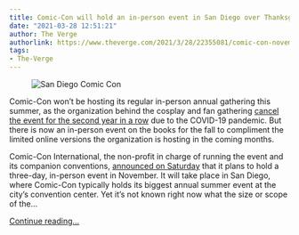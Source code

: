 ```yaml
---
title: Comic-Con will hold an in-person event in San Diego over Thanksgiving weekend
date: "2021-03-28 12:51:21"
author: The Verge
authorlink: https://www.theverge.com/2021/3/28/22355081/comic-con-november-event-in-person-2021-announced-dates
tags:
- The-Verge
---
```

<figure>
      <img alt="San Diego Comic Con" src="https://cdn.vox-cdn.com/thumbor/MPcMUKR9s45obNw9VjdHMlCUSjQ=/0x0:1020x680/1310x873/cdn.vox-cdn.com/uploads/chorus_image/image/69038322/IMG_4309.0.jpg" />
    </figure>

  <p id="8W1k0x">Comic-Con won’t be hosting its regular in-person annual gathering this summer, as the organization behind the cosplay and fan gathering <a href="https://www.theverge.com/2021/3/1/22307929/sdcc-e3-anime-expo-cancel-in-person-virtual-events">cancel the event for the second year in a row</a> due to the COVID-19 pandemic. But there is now an in-person event on the books for the fall to compliment the limited online versions the organization is hosting in the coming months. </p>
<p id="ya5Fny">Comic-Con International, the non-profit in charge of running the event and its companion conventions, <a href="https://www.comic-con.org/cci">announced on Saturday</a> that it plans to hold a three-day, in-person event in November. It will take place in San Diego, where Comic-Con typically holds its biggest annual summer event at the city’s convention center. Yet it’s not known right now what the size or scope of the...</p>
  <p>
    <a href="https://www.theverge.com/2021/3/28/22355081/comic-con-november-event-in-person-2021-announced-dates">Continue reading&hellip;</a>
  </p>